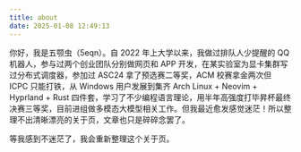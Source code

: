 ```yaml
---
title: about
date: 2025-01-08 12:49:13
---
```


你好，我是五颚虫（5eqn）。自 2022 年上大学以来，我做过排队人少提醒的 QQ 机器人，参与过两个创业团队分别做网页和 APP 开发，在某实验室为显卡集群写过分布式调度器，参加过 ASC24 拿了预选赛二等奖，ACM 校赛拿金两次但 ICPC 只能打铁，从 Windows 用户发展到集齐 Arch Linux + Neovim + Hyprland + Rust 四件套，学习了不少编程语言理论，用半年高强度打毕昇杯最终决赛三等奖，目前进组做多模态大模型相关工作。但我最近愈发感觉迷茫！所以整理不出清晰漂亮的关于页，文章也只是碎碎念罢了。

等我感到不迷茫了，我会重新整理这个关于页。